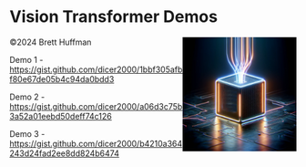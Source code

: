 

# Vision Transformer Demos
<img src="./VTView.png" alt="ViT" width="200" align="right" />



©2024 Brett Huffman

Demo 1 - https://gist.github.com/dicer2000/1bbf305afbf80e67de05b4c94da0bdd3

Demo 2 - https://gist.github.com/dicer2000/a06d3c75b3a52a01eebd50deff74c126

Demo 3 - https://gist.github.com/dicer2000/b4210a364243d24fad2ee8dd824b6474
